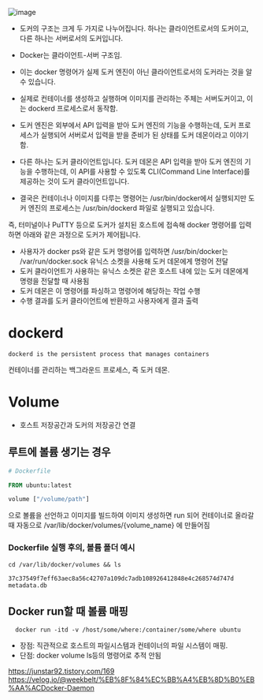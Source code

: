 
![image](https://user-images.githubusercontent.com/15938354/147892292-59d4aaa0-4385-4faa-b83c-968716e974cd.png)



- 도커의 구조는 크게 두 가지로 나누어집니다. 하나는 클라이언트로서의 도커이고, 다른 하나는 서버로서의 도커입니다.
- Docker는 클라이언트-서버 구조임.


- 이는 docker 명령어가 실제 도커 엔진이 아닌 클라이언트로서의 도커라는 것을 알 수 있습니다.


- 실제로 컨테이너를 생성하고 실행하며 이미지를 관리하는 주체는 서버도커이고, 이는 dockerd 프로세스로서 동작함.
- 도커 엔진은 외부에서 API 입력을 받아 도커 엔진의 기능을 수행하는데, 도커 프로세스가 실행되어 서버로서 입력을 받을 준비가 된 상태를 도커 데몬이라고 이야기함.

- 다른 하나는 도커 클라이언트입니다. 도커 데몬은 API 입력을 받아 도커 엔진의 기능을 수행하는데, 이 API를 사용할 수 있도록 CLI(Command Line Interface)를 제공하는 것이 도커 클라이언트입니다. 
- 결국은 컨테이너나 이미지를 다루는 명령어는 /usr/bin/docker에서 실행되지만 도커 엔진의 프로세스는 /usr/bin/dockerd 파일로 실행되고 있습니다. 



즉, 터미널이나 PuTTY 등으로 도커가 설치된 호스트에 접속해 docker 명령어를 입력하면 아래와 같은 과정으로 도커가 제어됩니다.

- 사용자가 docker ps와 같은 도커 명령어를 입력하면 /usr/bin/docker는 /var/run/docker.sock 유닉스 소켓을 사용해 도커 데몬에게 명령어 전달
- 도커 클라이언트가 사용하는 유닉스 소켓은 같은 호스트 내에 있는 도커 데몬에게 명령을 전달할 때 사용됨
- 도커 데몬은 이 명령어를 파싱하고 명령어에 해당하는 작업 수행
- 수행 결과를 도커 클라이언트에 반환하고 사용자에게 결과 출력

 

# dockerd
```
dockerd is the persistent process that manages containers
```
컨테이너를 관리하는 백그라운드 프로세스, 즉 도커 데몬. 


# Volume

- 호스트 저장공간과 도커의 저장공간 연결 


## 루트에 볼륨 생기는 경우

```Dockerfile
# Dockerfile

FROM ubuntu:latest

volume ["/volume/path"]

```

으로 볼륨을 선언하고 이미지를 
빌드하여 이미지 생성하면
run 되어 컨테이너로 올라갈 때 자동으로 
/var/lib/docker/volumes/{volume_name} 에 만들어짐

### Dockerfile 실행 후의, 볼륨 폴더 예시

```
cd /var/lib/docker/volumes && ls 

37c37549f7eff63aec8a56c42707a109dc7adb108926412848e4c268574d747d  metadata.db
```

## Docker run할 때 볼륨 매핑

```
  docker run -itd -v /host/some/where:/container/some/where ubuntu
```

- 장점: 직관적으로 호스트의 파일시스템과 컨테이너의 파일 시스템이 매핑.
- 단점: docker volume ls등의 명령어로 추적 안됨


https://junstar92.tistory.com/169
https://velog.io/@weekbelt/%EB%8F%84%EC%BB%A4%EB%8D%B0%EB%AA%ACDocker-Daemon
